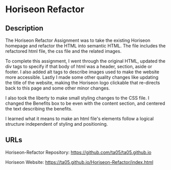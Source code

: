 # Horiseon Refactor

## Description 

The Horiseon Refactor Assignment was to take the existing Horiseon homepage and refactor the HTML into semantic HTML. The file includes the refactored html file, the css file and the related images.

To complete this assignment, I went through the original HTML, updated the div tags to specify if that body of html was a header, section, aside or footer. I also added alt tags to describe images used to make the website more accessible. Lastly I made some other quality changes like updating the title of the website, making the Horiseon logo clickable that re-directs back to this page and some other minor changes.

I also took the liberty to make small styling changes to the CSS file. I changed the Benefits box to be even with the content section, and centered the text describing the benefits.

I learned what it means to make an html file's elements follow a logical structure independent of styling and positioning.

## URLs

Horiseon-Refactor Repository: https://github.com/ta05/ta05.github.io

Horiseon Website: https://ta05.github.io/Horiseon-Refactor/index.html
